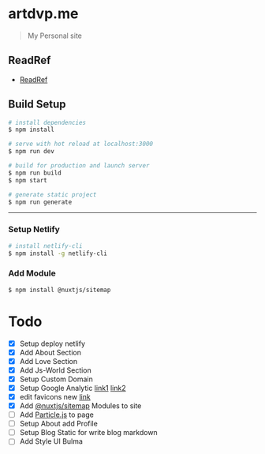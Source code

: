 # artdvp.me

> My Personal site

## ReadRef

* [ReadRef](/READREF.md)

## Build Setup

```bash
# install dependencies
$ npm install

# serve with hot reload at localhost:3000
$ npm run dev

# build for production and launch server
$ npm run build
$ npm start

# generate static project
$ npm run generate
```

---

### Setup Netlify

```bash
# install netlify-cli
$ npm install -g netlify-cli
```

### Add Module 

```bash
$ npm install @nuxtjs/sitemap
```

# Todo

* [x] Setup deploy netlify 
* [x] Add About Section
* [x] Add Love Section
* [x] Add Js-World Section
* [x] Setup Custom Domain
* [x] Setup Google Analytic [link1](https://github.com/artdvp/artdvp.me/commit/c81f8c31ddd8423b240f3826fd0fbc1a70ddbb73) [link2](https://github.com/artdvp/artdvp.me/commit/0049f616a41654033552e93374ac3baf3f9cc21f)
* [x] edit favicons new [link](https://github.com/artdvp/artdvp.me/commit/b82c2286c0de9a3688f2cc9b687da98651ce09f1)
* [x] Add [@nuxtjs/sitemap](https://github.com/nuxt-community/sitemap-module) Modules to site
* [ ] Add [Particle.js](https://github.com/creotip/vue-particles) to page
* [ ] Setup About add Profile
* [ ] Setup Blog Static for write blog markdown
* [ ] Add Style UI Bulma
